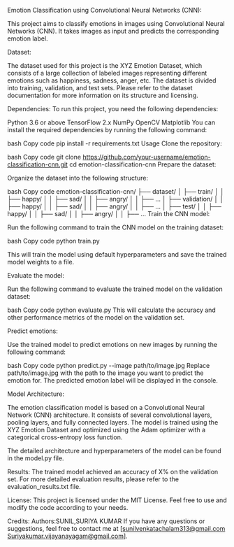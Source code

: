 ﻿
Emotion Classification using Convolutional Neural Networks (CNN):

This project aims to classify emotions in images using Convolutional Neural Networks (CNN). It takes images as input and predicts the corresponding emotion label.

Dataset:

The dataset used for this project is the XYZ Emotion Dataset, which consists of a large collection of labeled images representing different emotions such as happiness, sadness, anger, etc. The dataset is divided into training, validation, and test sets. Please refer to the dataset documentation for more information on its structure and licensing.

Dependencies:
To run this project, you need the following dependencies:

Python 3.6 or above
TensorFlow 2.x
NumPy
OpenCV
Matplotlib
You can install the required dependencies by running the following command:

bash
Copy code
pip install -r requirements.txt
Usage
Clone the repository:

bash
Copy code
git clone https://github.com/your-username/emotion-classification-cnn.git
cd emotion-classification-cnn
Prepare the dataset:

Organize the dataset into the following structure:

bash
Copy code
emotion-classification-cnn/
├── dataset/
│   ├── train/
│   │   ├── happy/
│   │   ├── sad/
│   │   ├── angry/
│   │   ├── ...
│   ├── validation/
│   │   ├── happy/
│   │   ├── sad/
│   │   ├── angry/
│   │   ├── ...
│   ├── test/
│   │   ├── happy/
│   │   ├── sad/
│   │   ├── angry/
│   │   ├── ...
Train the CNN model:

Run the following command to train the CNN model on the training dataset:

bash
Copy code
python train.py

This will train the model using default hyperparameters and save the trained model weights to a file.

Evaluate the model:

Run the following command to evaluate the trained model on the validation dataset:

bash
Copy code
python evaluate.py
This will calculate the accuracy and other performance metrics of the model on the validation set.

Predict emotions:

Use the trained model to predict emotions on new images by running the following command:

bash
Copy code
python predict.py --image path/to/image.jpg
Replace path/to/image.jpg with the path to the image you want to predict the emotion for. The predicted emotion label will be displayed in the console.

Model Architecture:

The emotion classification model is based on a Convolutional Neural Network (CNN) architecture. It consists of several convolutional layers, pooling layers, and fully connected layers. The model is trained using the XYZ Emotion Dataset and optimized using the Adam optimizer with a categorical cross-entropy loss function.

The detailed architecture and hyperparameters of the model can be found in the model.py file.

Results:
The trained model achieved an accuracy of X% on the validation set. For more detailed evaluation results, please refer to the evaluation_results.txt file.

License:
This project is licensed under the MIT License. Feel free to use and modify the code according to your needs.

Credits:
Authors:SUNIL,SURIYA KUMAR
If you have any questions or suggestions, feel free to contact me at [sunilvenkatachalam313@gmail.com
Suriyakumar.vijayanayagam@gmail.com].


